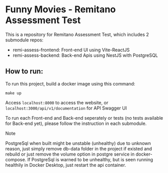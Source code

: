 # Funny Movies - Remitano Assessment Test

This is a repository for Remitano Assessment Test, which includes 2 submodule repos:
 - remi-assess-frontend: Front-end UI using Vite-ReactJS
 - remi-assess-backend: Back-end Apis using NestJS with PostgreSQL

## How to run:
To run this project, build a docker image using this command:
```
make up
```
Access ```localhost:8000``` to access the website, or ```localhost:3000/api/v1/documentation``` for API Swagger UI

To run each Front-end and Back-end seperately or tests (no tests available for Back-end yet), please follow the instruction in each submodule.

> [!NOTE]
> PostgreSql when built might be unstable (unhealthy) due to unknown reason, just simply remove db-data folder in the project if existed and rebuild or just remove the volume option in postgre service in docker-compose.
> If PostgreSql is warned to be unhealthy, but is seen running healthily in Docker Desktop, just restart the api container. 

